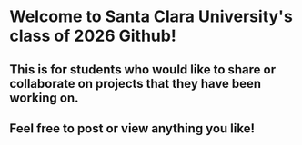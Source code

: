 # Welcome to Santa Clara University's class of 2026 Github!
## This is for students who would like to share or collaborate on projects that they have been working on.
## Feel free to post or view anything you like!
